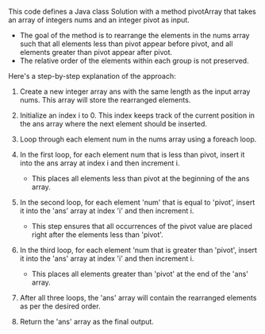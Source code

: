 ​This code defines a Java class Solution with a method pivotArray that takes an array of integers nums and an integer pivot as input. 
  - The goal of the method is to rearrange the elements in the nums array such that all elements less than pivot appear before pivot, and all elements greater than 
    pivot appear after pivot. 
  - The relative order of the elements within each group is not preserved.

Here's a step-by-step explanation of the approach:

1. Create a new integer array ans with the same length as the input array nums. This array will store the rearranged elements.

2. Initialize an index i to 0. This index keeps track of the current position in the ans array where the next element should be inserted.

3. Loop through each element num in the nums array using a foreach loop.

4. In the first loop, for each element num that is less than pivot, insert it into the ans array at index i and then increment i.
   - This places all elements less than pivot at the beginning of the ans array.

5. In the second loop, for each element 'num' that is equal to 'pivot', insert it into the 'ans' array at index 'i' and then increment i.
   - This step ensures that all occurrences of the pivot value are placed right after the elements less than 'pivot'.

6. In the third loop, for each element 'num that is greater than 'pivot', insert it into the 'ans' array at index 'i' and then increment i.
   - This places all elements greater than 'pivot' at the end of the 'ans' array.

7. After all three loops, the 'ans' array will contain the rearranged elements as per the desired order.

8. Return the 'ans' array as the final output.
